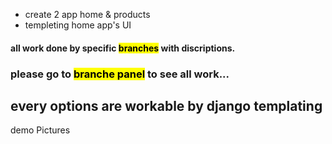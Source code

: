 * create 2 app home & products
* templeting home app's UI

#### all work done by specific <mark>branches</mark> with discriptions.
### please go to <mark>branche panel</mark> to see all work...


## every options are workable by django templating
demo Pictures




